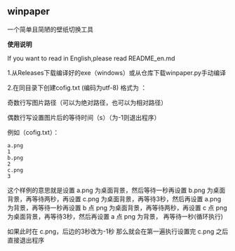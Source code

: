 ## winpaper
一个简单且简陋的壁纸切换工具

**使用说明**

If you want to read in English,please read README_en.md

1.从Releases下载编译好的exe（windows）或从仓库下载winpaper.py手动编译

2.在同目录下创建cofig.txt  (编码为utf-8) 格式为 ：

  奇数行写图片路径（可以为绝对路径，也可以为相对路径）

  偶数行写设置图片后的等待时间（s）（为-1则退出程序）
  
  例如（cofig.txt）：
  
    a.png
    1
    b.png
    2
    c.png
    3
    
这个样例的意思就是设置 a.png 为桌面背景，然后等待一秒再设置 b.png 为桌面背景，再等待两秒，再设置 c.png 为桌面背景，再等待3秒，然后再设置 a.png 为背景，再等待一秒再设置 b 点 png 为桌面背景，再等待两秒，再设置 c 点 png 为桌面背景，再等待3秒，然后再设置 a 点 png 为背景，  再等待一秒(循环执行)

如果此时在 c.png，后边的3秒改为-1秒 那么就会在第一遍执行设置完 c.png 之后直接退出程序
